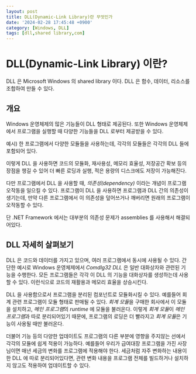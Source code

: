 ```yaml
---
layout: post
title: DLL(Dynamic-Link Library)란 무엇인가
date: '2024-02-28 17:45:48 +0900'
category: [Windows, DLL]
tags: [dll,shared library,com]
---
```


# DLL(Dynamic-Link Library) 이란?
DLL 은 Microsoft Windows 의 shared library 이다. DLL 은 함수, 데이터, 리소스를 조합하여 만들 수 있다.

## 개요
Windows 운영체제의 많은 기능들이 DLL 형태로 제공된다. 또한 Windows 운영체제에서 프로그램을 실행할 때 다양한 기능들을 DLL 로부터 제공받을 수 있다.

예시) 한 프로그램에서 다양한 모듈들을 사용하는데, 각각의 모듈들은 각각의 DLL 들에 포함되어 있다.

이렇게 DLL 을 사용하면 코드의 모듈화, 재사용성, 메모리 효율성, 저장공간 확보 등의 장점을 챙길 수 있어 더 빠른 로딩과 실행, 적은 용량의 디스크에도 저장이 가능해진다.

다만 프로그램에서 DLL 을 사용할 때, *의존성(dependency)* 이라는 개념이 프로그램 오작동을 일으킬 수 있다. 프로그램이 DLL 을 사용하면 프로그램과 DLL 간의 의존성이 생기는데, 만약 다른 프로그램에서 이 의존성을 덮어쓰거나 깨버리면 원래의 프로그램이 오작동할 수 있다.

단 .NET Framework 에서는 대부분의 의존성 문제가 assemblies 를 사용해서 해결되어있다.

## DLL 자세히 살펴보기
DLL 은 코드와 데이터를 가지고 있으며, 여러 프로그램에서 동시에 사용될 수 있다. 간단한 예시로 Windows 운영체제에서 *Comdlg32 DLL* 은 일반 대화상자와 관련된 기능을 수행한다. 모든 프로그램들은 각각 이 DLL 의 기능을 대화상자를 생성하는데 사용할 수 있다. 이런식으로 코드의 재활용과 메모리 효율을 상승시킨다.

DLL 을 사용함으로서 프로그램을 분리된 컴포넌트로 모듈화시킬 수 있다. 예를들어 회계 관련 프로그램이 모듈 형태로 판매될 수 있다. *회계 모듈*을 구매한 회사에서 이 모듈을 설치하고, *메인 프로그램*의 *runtime* 에 모듈을 불러온다. 이렇게 *회계 모듈*이 *메인 프로그램*과 따로 분리되어있기 때문에, 프로그램의 로딩은 더 빨라지고 *회계 모듈*은 기능이 사용될 때만 불러온다.

더불어 기능 등의 다양한 업데이트도 프로그램의 다른 부분에 영향을 주지않는 선에서 각각의 모듈에 쉽게 적용이 가능하다. 예를들어 우리가 급여대장 프로그램을 가진 사장님이면 매년 세금의 변화를 프로그램에 적용해야 한다. 세금처럼 자주 변화하는 내용이 한 DLL 에 따로 분리되어있다면, 관련 변화 내용을 프로그램 전체를 빌드하거나 설치하지 않고도 적용하여 업데이트할 수 있다.